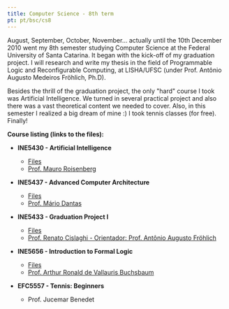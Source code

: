 ```yaml
---
title: Computer Science - 8th term
pt: pt/bsc/cs8
---
```


August, September, October, November... actually until the 10th December 2010 went my 8th semester studying Computer Science at the Federal University of Santa Catarina.
It began with the kick-off of my graduation project.
I will research and write my thesis in the field of Programmable Logic and Reconfigurable Computing, at LISHA/UFSC (under Prof. Antônio Augusto Medeiros Fröhlich, Ph.D).

Besides the thrill of the graduation project, the only "hard" course I took was Artificial Intelligence.
We turned in several practical project and also there was a vast theoretical content we needed to cover.
Also, in this semester I realized a big dream of mine :) I took tennis classes (for free). Finally!

**Course listing (links to the files):**

  * **INE5430 - Artificial Intelligence**
      + [Files](http://constantijn.alvb.in/graduacao/disciplinas/ine5430/)
      + [Prof. Mauro Roisenberg](http://www.inf.ufsc.br/~mauro/)

  * **INE5437 - Advanced Computer Architecture**
      + [Files](http://constantijn.alvb.in/graduacao/disciplinas/ine5437/)
      + [Prof. Mário Dantas](http://www.inf.ufsc.br/~mario/)

  * **INE5433 - Graduation Project I**
      + [Files](http://constantijn.alvb.in/graduacao/disciplinas/ine5433/)
      + [Prof. Renato Cislaghi - Orientador: Prof. Antônio Augusto Fröhlich](http://www.inf.ufsc.br/~guto/)

  * **INE5656 - Introduction to Formal Logic**
      + [Files](http://constantijn.alvb.in/graduacao/disciplinas/ine5656/)
      + [Prof. Arthur Ronald de Vallauris Buchsbaum](http://www.inf.ufsc.br/~gresse/)

  * **EFC5557 - Tennis: Beginners**
      + Prof. Jucemar Benedet

